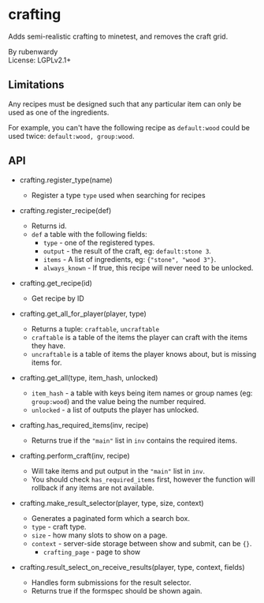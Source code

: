 # crafting

Adds semi-realistic crafting to minetest, and removes the craft grid.

By rubenwardy  
License: LGPLv2.1+

## Limitations

Any recipes must be designed such that any particular item can only be used
as one of the ingredients.

For example, you can't have the following recipe as `default:wood` could
be used twice: `default:wood, group:wood`.

## API

* crafting.register_type(name)
	* Register a type `type` used when searching for recipes

* crafting.register_recipe(def)
	* Returns id.
	* `def` a table with the following fields:
		* `type`   - one of the registered types.
		* `output` - the result of the craft, eg: `default:stone 3`.
		* `items`  - A list of ingredients, eg: `{"stone", "wood 3"}`.
		* `always_known` - If true, this recipe will never need to be unlocked.

* crafting.get_recipe(id)
	* Get recipe by ID

* crafting.get_all_for_player(player, type)
	* Returns a tuple: `craftable`, `uncraftable`
	* `craftable` is a table of the items the player can craft with the items they have.
	* `uncraftable` is a table of items the player knows about, but is missing items for.

* crafting.get_all(type, item_hash, unlocked)
	* `item_hash` - a table with keys being item names or group names (eg: `group:wood`)
	                and the value being the number required.
	* `unlocked`  - a list of outputs the player has unlocked.

* crafting.has_required_items(inv, recipe)
	* Returns true if the `"main"` list in `inv` contains the required items.

* crafting.perform_craft(inv, recipe)
	* Will take items and put output in the `"main"` list in `inv`.
	* You should check `has_required_items` first, however the function will
	  rollback if any items are not available.

* crafting.make_result_selector(player, type, size, context)
	* Generates a paginated form which a search box.
	* `type`    - craft type.
	* `size`    - how many slots to show on a page.
	* `context` - server-side storage between show and submit, can be `{}`.
		* `crafting_page` - page to show

* crafting.result_select_on_receive_results(player, type, context, fields)
	* Handles form submissions for the result selector.
	* Returns true if the formspec should be shown again.
